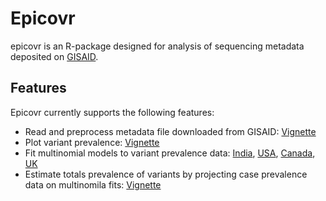 # Epicovr

epicovr is an R-package designed for analysis of sequencing metadata deposited on [GISAID](https://www.gisaid.org/).

## Features


Epicovr currently supports the following features:

* Read and preprocess metadata file downloaded from GISAID: [Vignette](articles/Introduction.html)
* Plot variant prevalence: [Vignette](articles/Introduction.html)
* Fit multinomial models to variant prevalence data: [India](articles/MultinomialModeling_India.html), [USA](articles/MultinomialModeling_USA.html), [Canada](articles/MultinomialModeling_Canada.html), [UK](articles/MultinomialModeling_UK.html)
* Estimate totals prevalence of variants by projecting case prevalence data on multinomila fits:  [Vignette](articles/VariantAnimation.html)


